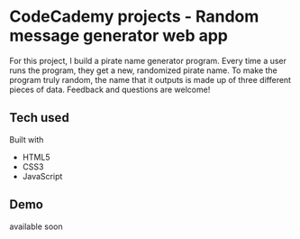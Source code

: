 
# CodeCademy projects - Random message generator web app

For this project, I build a pirate name generator program. Every time a user runs the program, they get a new, randomized pirate name. To make the program truly random, the name that it outputs is made up of three different pieces of data. 
Feedback and questions are welcome!

## Tech used
Built with 
* HTML5
* CSS3
* JavaScript

## Demo
available soon
